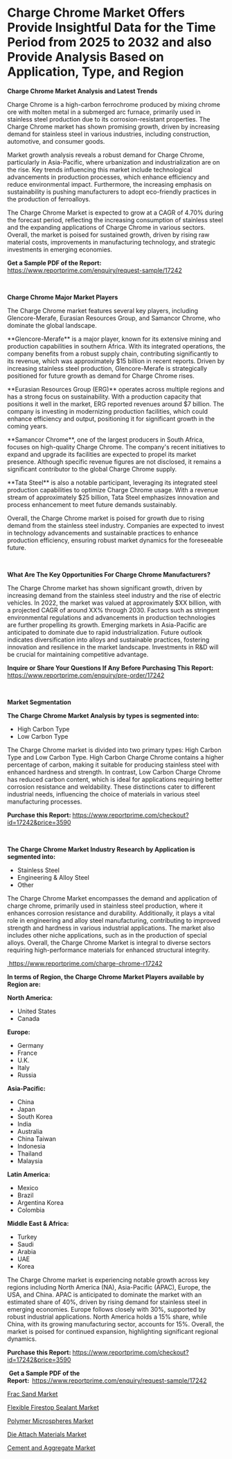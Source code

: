 <p><h1>Charge Chrome Market Offers Provide Insightful Data for the Time Period from 2025 to 2032 and also Provide Analysis Based on Application, Type, and Region</h1></p><p><strong>Charge Chrome Market Analysis and Latest Trends</strong></p>
<p><p>Charge Chrome is a high-carbon ferrochrome produced by mixing chrome ore with molten metal in a submerged arc furnace, primarily used in stainless steel production due to its corrosion-resistant properties. The Charge Chrome market has shown promising growth, driven by increasing demand for stainless steel in various industries, including construction, automotive, and consumer goods. </p><p>Market growth analysis reveals a robust demand for Charge Chrome, particularly in Asia-Pacific, where urbanization and industrialization are on the rise. Key trends influencing this market include technological advancements in production processes, which enhance efficiency and reduce environmental impact. Furthermore, the increasing emphasis on sustainability is pushing manufacturers to adopt eco-friendly practices in the production of ferroalloys.</p><p>The Charge Chrome Market is expected to grow at a CAGR of 4.70% during the forecast period, reflecting the increasing consumption of stainless steel and the expanding applications of Charge Chrome in various sectors. Overall, the market is poised for sustained growth, driven by rising raw material costs, improvements in manufacturing technology, and strategic investments in emerging economies.</p></p>
<p><strong>Get a Sample PDF of the Report:&nbsp;</strong> <a href="https://www.reportprime.com/enquiry/request-sample/17242?utm_campaign=1888&utm_medium=2&utm_source=Github&utm_content=ia&utm_term=18032025&utm_id=charge-chrome">https://www.reportprime.com/enquiry/request-sample/17242</a></p>
<p>&nbsp;</p>
<p><strong>Charge Chrome Major Market Players</strong></p>
<p><p>The Charge Chrome market features several key players, including Glencore-Merafe, Eurasian Resources Group, and Samancor Chrome, who dominate the global landscape.</p><p>**Glencore-Merafe** is a major player, known for its extensive mining and production capabilities in southern Africa. With its integrated operations, the company benefits from a robust supply chain, contributing significantly to its revenue, which was approximately $15 billion in recent reports. Driven by increasing stainless steel production, Glencore-Merafe is strategically positioned for future growth as demand for Charge Chrome rises.</p><p>**Eurasian Resources Group (ERG)** operates across multiple regions and has a strong focus on sustainability. With a production capacity that positions it well in the market, ERG reported revenues around $7 billion. The company is investing in modernizing production facilities, which could enhance efficiency and output, positioning it for significant growth in the coming years.</p><p>**Samancor Chrome**, one of the largest producers in South Africa, focuses on high-quality Charge Chrome. The company's recent initiatives to expand and upgrade its facilities are expected to propel its market presence. Although specific revenue figures are not disclosed, it remains a significant contributor to the global Charge Chrome supply.</p><p>**Tata Steel** is also a notable participant, leveraging its integrated steel production capabilities to optimize Charge Chrome usage. With a revenue stream of approximately $25 billion, Tata Steel emphasizes innovation and process enhancement to meet future demands sustainably.</p><p>Overall, the Charge Chrome market is poised for growth due to rising demand from the stainless steel industry. Companies are expected to invest in technology advancements and sustainable practices to enhance production efficiency, ensuring robust market dynamics for the foreseeable future.</p></p>
<p>&nbsp;</p>
<p><strong>What Are The Key Opportunities For Charge Chrome Manufacturers?</strong></p>
<p><p>The Charge Chrome market has shown significant growth, driven by increasing demand from the stainless steel industry and the rise of electric vehicles. In 2022, the market was valued at approximately $XX billion, with a projected CAGR of around XX% through 2030. Factors such as stringent environmental regulations and advancements in production technologies are further propelling its growth. Emerging markets in Asia-Pacific are anticipated to dominate due to rapid industrialization. Future outlook indicates diversification into alloys and sustainable practices, fostering innovation and resilience in the market landscape. Investments in R&D will be crucial for maintaining competitive advantage.</p></p>
<p><strong>Inquire or Share Your Questions If Any Before Purchasing This Report:</strong> <a href="https://www.reportprime.com/enquiry/pre-order/17242?utm_campaign=1888&utm_medium=2&utm_source=Github&utm_content=ia&utm_term=18032025&utm_id=charge-chrome">https://www.reportprime.com/enquiry/pre-order/17242</a></p>
<p>&nbsp;</p>
<p><strong>Market Segmentation</strong></p>
<p><strong>The Charge Chrome Market Analysis by types is segmented into:</strong></p>
<p><ul><li>High Carbon Type</li><li>Low Carbon Type</li></ul></p>
<p><p>The Charge Chrome market is divided into two primary types: High Carbon Type and Low Carbon Type. High Carbon Charge Chrome contains a higher percentage of carbon, making it suitable for producing stainless steel with enhanced hardness and strength. In contrast, Low Carbon Charge Chrome has reduced carbon content, which is ideal for applications requiring better corrosion resistance and weldability. These distinctions cater to different industrial needs, influencing the choice of materials in various steel manufacturing processes.</p></p>
<p><strong>Purchase this Report:&nbsp;</strong><a href="https://www.reportprime.com/checkout?id=17242&price=3590&utm_campaign=1888&utm_medium=2&utm_source=Github&utm_content=ia&utm_term=18032025&utm_id=charge-chrome">https://www.reportprime.com/checkout?id=17242&price=3590</a></p>
<p>&nbsp;</p>
<p><strong>The Charge Chrome Market Industry Research by Application is segmented into:</strong></p>
<p><ul><li>Stainless Steel</li><li>Engineering & Alloy Steel</li><li>Other</li></ul></p>
<p><p>The Charge Chrome Market encompasses the demand and application of charge chrome, primarily used in stainless steel production, where it enhances corrosion resistance and durability. Additionally, it plays a vital role in engineering and alloy steel manufacturing, contributing to improved strength and hardness in various industrial applications. The market also includes other niche applications, such as in the production of special alloys. Overall, the Charge Chrome Market is integral to diverse sectors requiring high-performance materials for enhanced structural integrity.</p></p>
<p><a href="https://www.reportprime.com/charge-chrome-r17242?utm_campaign=1888&utm_medium=2&utm_source=Github&utm_content=ia&utm_term=18032025&utm_id=charge-chrome">&nbsp;https://www.reportprime.com/charge-chrome-r17242</a></p>
<p><strong>In terms of Region, the Charge Chrome Market Players available by Region are:</strong></p>
<p>
    <p> <strong> North America: </strong>
        <ul>
            <li>United States</li>
            <li>Canada</li>
        </ul>
        </p> 
    <p> <strong> Europe: </strong>
        <ul>
            <li>Germany</li>
            <li>France</li>
            <li>U.K.</li>
            <li>Italy</li>
            <li>Russia</li>
        </ul>
        </p> 
    <p> <strong> Asia-Pacific: </strong>
        <ul>
            <li>China</li>
            <li>Japan</li>
            <li>South Korea</li>
            <li>India</li>
            <li>Australia</li>
            <li>China Taiwan</li>
            <li>Indonesia</li>
            <li>Thailand</li>
            <li>Malaysia</li>
        </ul>
        </p> 
    <p> <strong> Latin America: </strong>
        <ul>
            <li>Mexico</li>
            <li>Brazil</li>
            <li>Argentina Korea</li>
            <li>Colombia</li>
        </ul>
        </p> 
    <p> <strong> Middle East & Africa: </strong>
        <ul>
            <li>Turkey</li>
            <li>Saudi</li>
            <li>Arabia</li>
            <li>UAE</li>
            <li>Korea</li>
        </ul>
    </p>
    </p>
<p><p>The Charge Chrome market is experiencing notable growth across key regions including North America (NA), Asia-Pacific (APAC), Europe, the USA, and China. APAC is anticipated to dominate the market with an estimated share of 40%, driven by rising demand for stainless steel in emerging economies. Europe follows closely with 30%, supported by robust industrial applications. North America holds a 15% share, while China, with its growing manufacturing sector, accounts for 15%. Overall, the market is poised for continued expansion, highlighting significant regional dynamics.</p></p>
<p><strong>Purchase this Report: </strong><a href="https://www.reportprime.com/checkout?id=17242&price=3590&utm_campaign=1888&utm_medium=2&utm_source=Github&utm_content=ia&utm_term=18032025&utm_id=charge-chrome">https://www.reportprime.com/checkout?id=17242&price=3590</a></p>
<p>&nbsp;<strong>Get a Sample PDF of the Report:&nbsp;&nbsp;</strong><a href="https://www.reportprime.com/enquiry/request-sample/17242?utm_campaign=1888&utm_medium=2&utm_source=Github&utm_content=ia&utm_term=18032025&utm_id=charge-chrome">https://www.reportprime.com/enquiry/request-sample/17242</a></p>
<p><strong></strong></p>
<p><p><a href="https://github.com/janskudiony/Market-Research-Report-List-1/blob/main/frac-sand-market.md?utm_campaign=1888&utm_medium=2&utm_source=Github&utm_content=ia&utm_term=18032025&utm_id=charge-chrome">Frac Sand Market</a></p><p><a href="https://github.com/parthplagaf6/Market-Research-Report-List-1/blob/main/flexible-firestop-sealant-market.md?utm_campaign=1888&utm_medium=2&utm_source=Github&utm_content=ia&utm_term=18032025&utm_id=charge-chrome">Flexible Firestop Sealant Market</a></p><p><a href="https://github.com/mronmizoe/Market-Research-Report-List-1/blob/main/polymer-microspheres-market.md?utm_campaign=1888&utm_medium=2&utm_source=Github&utm_content=ia&utm_term=18032025&utm_id=charge-chrome">Polymer Microspheres Market</a></p><p><a href="https://github.com/hayasiorover/Market-Research-Report-List-1/blob/main/die-attach-materials-market.md?utm_campaign=1888&utm_medium=2&utm_source=Github&utm_content=ia&utm_term=18032025&utm_id=charge-chrome">Die Attach Materials Market</a></p><p><a href="https://github.com/tandyorandby/Market-Research-Report-List-1/blob/main/cement-and-aggregate-market.md?utm_campaign=1888&utm_medium=2&utm_source=Github&utm_content=ia&utm_term=18032025&utm_id=charge-chrome">Cement and Aggregate Market</a></p></p>